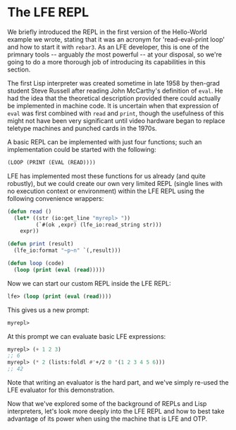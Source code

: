 # The LFE REPL

We briefly introduced the REPL in the first version of the Hello-World example we wrote, stating that it was an acronym for 'read-eval-print loop' and how to start it with `rebar3`. As an LFE developer, this is one of the primnary tools -- arguably _the_ most powerful -- at your disposal, so we're going to do a more thorough job of introducing its capabilities in this section.

The first Lisp interpreter was created sometime in late 1958 by then-grad student Steve Russell after reading John McCarthy's definition of `eval`. He had the idea that the theoretical description provided there could actually be implemented in machine code. It is uncertain when that expression of `eval` was first combined with `read` and `print`, though the usefulness of this might not have been very significant until video hardware began to replace teletype machines and punched cards in the 1970s.

A basic REPL can be implemented with just four functions; such an implementation could be started with the following:

```lisp
(LOOP (PRINT (EVAL (READ))))
```

LFE has implemented most these functions for us already (and quite robustly), but we could create our own very limited REPL (single lines with no execution context or environment) within the LFE REPL using the following convenience wrappers:

```lisp
(defun read ()
  (let* ((str (io:get_line "myrepl> "))
         (`#(ok ,expr) (lfe_io:read_string str)))
    expr))

(defun print (result)
  (lfe_io:format "~p~n" `(,result)))

(defun loop (code)
  (loop (print (eval (read)))))
```

Now we can start our custom REPL inside the LFE REPL:

```lisp
lfe> (loop (print (eval (read))))
```

This gives us a new prompt:

```lisp
myrepl>
```

At this prompt we can evaluate basic LFE expressions:

```lisp
myrepl> (+ 1 2 3)
;; 6
myrepl> (* 2 (lists:foldl #'+/2 0 '(1 2 3 4 5 6)))
;; 42
```

Note that writing an evaluator is the hard part, and we've simply re-used the LFE evaluator for this demonstration.

Now that we've explored some of the background of REPLs and Lisp interpreters, let's look more deeply into the LFE REPL and how to best take advantage of its power when using the machine that is LFE and OTP.
